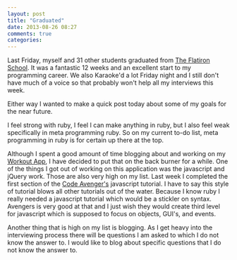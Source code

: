 ```yaml
---
layout: post
title: "Graduated"
date: 2013-08-26 08:27
comments: true
categories: 
---
```

Last Friday, myself and 31 other students graduated from [The Flatiron School](http://flatironschool.com/).  It was a fantastic 12 weeks and an excellent start to my programming career.  We also Karaoke'd a lot Friday night and I still don't have much of a voice so that probably won't help all my interviews this week.

Either way I wanted to make a quick post today about some of my goals for the near future.

I feel strong with ruby, I feel I can make anything in ruby, but I also feel weak specifically in meta programming ruby.  So on my current to-do list, meta programming in ruby is for certain up there at the top.

Although I spent a good amount of time blogging about and working on my [Workout App](http://192.241.139.122/), I have decided to put that on the back burner for a while.  One of the things I got out of working on this application was the javascript and jQuery work.  Those are also very high on my list.  Last week I completed the first section of the [Code Avenger's](http://www.codeavengers.com/) javascript tutorial.  I have to say this style of tutorial blows all other tutorials out of the water.  Because I know ruby I really needed a javascript tutorial which would be a stickler on syntax.  Avengers is very good at that and I just wish they would create third level for javascript which is supposed to focus on objects, GUI's, and events.

Another thing that is high on my list is blogging. As I get heavy into the interviewing process there will be questions I am asked to which I do not know the answer to.  I would like to blog about specific questions that I do not know the answer to. 